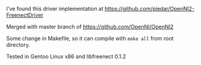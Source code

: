 I've found this driver implementation at https://github.com/piedar/OpenNI2-FreenectDriver

Merged with master branch of https://github.com/OpenNI/OpenNI2

Some change in Makefile, so it can compile with `make all` from root directory.

Tested in Gentoo Linux x86 and libfreenect 0.1.2

